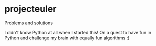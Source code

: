 # projecteuler
Problems and solutions

I didn't know Python at all when I started this! On a quest to have fun in
Python and challenge my brain with equally fun algorithms :)

